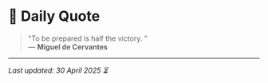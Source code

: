 # 📜 Daily Quote

> "To be prepared is half the victory. "  
> — **Miguel de Cervantes**

---

_Last updated: 30 April 2025 ⏳_

